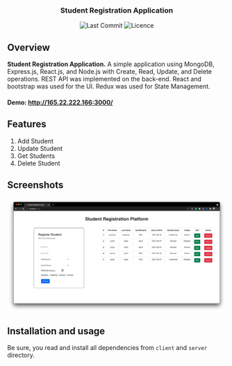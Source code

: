 <h3 align="center">
	Student Registration Application
</h3>

<p align="center">
	<img alt="Last Commit" src="https://img.shields.io/github/last-commit/prashantpaddune/mern-student-app.svg?style=flat-square">
	<img alt="Licence" src="https://img.shields.io/github/license/prashantpaddune/mern-student-app">
</p>

## Overview

**Student Registration Application.** A simple application using MongoDB, Express.js, React.js, and Node.js with Create, Read, Update, and Delete operations. REST API was implemented on the back-end. React and bootstrap was used for the UI. Redux was used for State Management.

#### Demo: http://165.22.222.166:3000/

## Features
1. Add Student
2. Update Student
3. Get Students
4. Delete Student

## Screenshots

<img
alt="Capture 1"
src="https://github.com/prashantpaddune/mern-student-app/blob/master/screenshot/Screenshot.png" />


## Installation and usage

Be sure, you read and install all dependencies from `client` and `server` directory.
